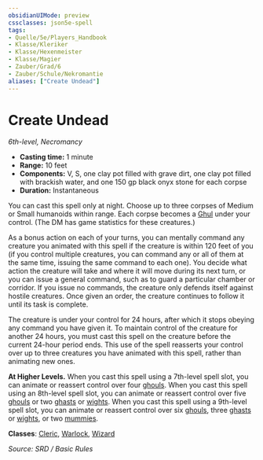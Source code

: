 ```yaml
---
obsidianUIMode: preview
cssclasses: json5e-spell
tags:
- Quelle/5e/Players_Handbook
- Klasse/Kleriker
- Klasse/Hexenmeister
- Klasse/Magier
- Zauber/Grad/6
- Zauber/Schule/Nekromantie
aliases: ["Create Undead"]
---
```

# Create Undead
*6th-level, Necromancy*  

- **Casting time:** 1 minute
- **Range:** 10 feet
- **Components:** V, S, one clay pot filled with grave dirt, one clay pot filled with brackish water, and one 150 gp black onyx stone for each corpse
- **Duration:** Instantaneous

You can cast this spell only at night. Choose up to three corpses of Medium or Small humanoids within range. Each corpse becomes a [Ghul](../Bestiarium/Untote/Ghul.md) under your control. (The DM has game statistics for these creatures.)

As a bonus action on each of your turns, you can mentally command any creature you animated with this spell if the creature is within 120 feet of you (if you control multiple creatures, you can command any or all of them at the same time, issuing the same command to each one). You decide what action the creature will take and where it will move during its next turn, or you can issue a general command, such as to guard a particular chamber or corridor. If you issue no commands, the creature only defends itself against hostile creatures. Once given an order, the creature continues to follow it until its task is complete.

The creature is under your control for 24 hours, after which it stops obeying any command you have given it. To maintain control of the creature for another 24 hours, you must cast this spell on the creature before the current 24-hour period ends. This use of the spell reasserts your control over up to three creatures you have animated with this spell, rather than animating new ones.

**At Higher Levels.** When you cast this spell using a 7th-level spell slot, you can animate or reassert control over four [ghouls](../Bestiarium/Untote/Ghul.md). When you cast this spell using an 8th-level spell slot, you can animate or reassert control over five [ghouls](../Bestiarium/Untote/Ghul.md) or two [ghasts](../Bestiarium/Untote/Grul.md) or [wights](../Bestiarium/Untote/Gruftschrecken.md). When you cast this spell using a 9th-level spell slot, you can animate or reassert control over six [ghouls](../Bestiarium/Untote/Ghul.md), three [ghasts](../Bestiarium/Untote/Grul.md) or [wights](../Bestiarium/Untote/Gruftschrecken.md), or two [mummies](../Bestiarium/Untote/Mumie.md).

**Classes**: [Cleric](../Klassen/Kleriker.md), [Warlock](../Klassen/Hexenmeister.md), [Wizard](../Klassen/Magier.md)

*Source: SRD / Basic Rules*